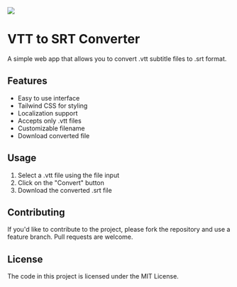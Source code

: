 <p><img src = "https://cdn.discordapp.com/attachments/585068497495654413/1068912450495332472/image.png"></p>

# VTT to SRT Converter

A simple web app that allows you to convert .vtt subtitle files to .srt format.

## Features

- Easy to use interface
- Tailwind CSS for styling
- Localization support
- Accepts only .vtt files
- Customizable filename
- Download converted file

## Usage

1. Select a .vtt file using the file input
2. Click on the "Convert" button
3. Download the converted .srt file

## Contributing

If you'd like to contribute to the project, please fork the repository and use a feature branch. Pull requests are welcome.

## License

The code in this project is licensed under the MIT License.
